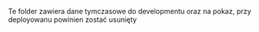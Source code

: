 Te folder zawiera dane tymczasowe do developmentu oraz na pokaz, przy deployowanu powinien zostać usunięty